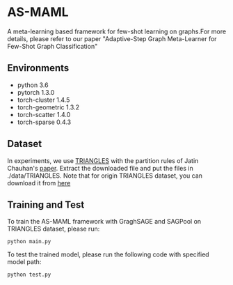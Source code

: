 # AS-MAML
A meta-learning based framework for few-shot learning on graphs.For more details, please refer to our paper "Adaptive-Step Graph Meta-Learner for Few-Shot Graph Classification"

## Environments
- python                    3.6
- pytorch                   1.3.0
- torch-cluster             1.4.5                    
- torch-geometric           1.3.2                     
- torch-scatter             1.4.0                     
- torch-sparse              0.4.3  

## Dataset
In experiments, we use [TRIANGLES](https://drive.google.com/drive/folders/1na8l6DV7qtYIoteFGIp9p7VfQNjmSQxx?usp=sharingwith) with the partition rules of Jatin Chauhan's [paper](https://openreview.net/forum?id=Bkeeca4Kvr). Extract the downloaded file and put the files in ./data/TRIANGLES. Note that for origin TRIANGLES dataset, you can download it from [here](https://ls11-www.cs.tu-dortmund.de/staff/morris/graphkerneldatasets)
## Training and Test 
To train the AS-MAML framework with GraghSAGE and SAGPool on TRIANGLES dataset, please run:

`python main.py` 

To test the trained model, please run the following code with specified model path:

`python test.py`
